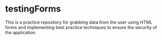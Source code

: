 # testingForms
This is a practice repository for grabbing data from the user using HTML forms and implementing best practice techniques to ensure the security of the application.
